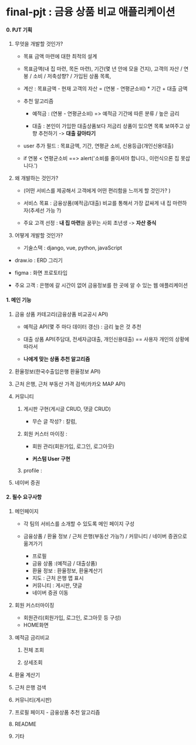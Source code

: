 # final-pjt : 금융 상품 비교 애플리케이션

#### 0. PJT 기획

1. 무엇을 개발할 것인가?
   
   - 목표 금액 마련에 대한 최적의 설계    

   - 목표금액(내 집 마련, 목돈 마련), 기간(몇 년 안에 모을 건지), 고객의 자산 / 연봉 / 소비 / 저축성향? / 가입된 상품 목록,
   
   - 계산 : 목표금액 - 현재 고객의 자산 =  (연봉 - 연평균소비) * 기간 + 대출 금액
   
   - 추천 알고리즘
     
     - 예적금 : (연봉 - 연평균소비) => 예적금 기간에 따른 분류 / 높은 금리
   
     - 대출 : 본인이 가입한 대출상품보다 저금리 상품이 있으면 목록 보여주고 상향 추천하기 -> **대출 갈아타기**


   - user 추가 필드 : 목표금액, 기간, 연평균 소비, 신용등급(개인신용대출)
   
   - if 연봉 < 연평균소비 ==> alert('소비를 줄이셔야 합니다., 이런식으론 집 못삽니다.') 
    


2. 왜 개발하는 것인가?

   - (어떤 서비스를 제공해서 고객에게 어떤 편리함을 느끼게 할 것인가? )
   
   - 서비스 목표 : 금융상품(예적금/대출) 비교를 통해서 가장 값싸게 내 집 마련하자(추세선 가능 ?)
   
   - 주요 고객 선정 : **내 집 마련**을 꿈꾸는 사회 초년생 -> **자산 증식**


3. 어떻게 개발할 것인가?

   - 기술스택 : django, vue, python, javaScript
   


- draw.io : ERD 그리기
- figma : 화면 프로토타입

- 주요 고객 : 은행에 갈 시간이 없어 금융정보를 한 곳에 알 수 있는 웹 애플리케이션


#### 1. 메인 기능

1. 금융 상품 카테고리(금융상품 비교공시 API)
    
    - 예적금 API(몇 주 마다 데이터 갱신) : 금리 높은 것 추천 

    - 대출 상품 API(주담대, 전세자금대출, 개인신용대출) == 사용자 개인의 상황에 따라서 

    - **나에게 맞는 상품 추천 알고리즘**


2. 환율정보(한국수출입은행 환율정보 API)


3. 근처 은행, 근처 부동산 가격 검색(카카오 MAP API)



4. 커뮤니티

   1. 게시판 구현(게시글 CRUD, 댓글 CRUD)

       - 무슨 글 작성? : 칼럼, 
   
   2. 회원 커스터 마이징 :
 
       - 회원 관리(회원가입, 로그인, 로그아웃) 

       - **커스텀 User 구현**
   
   3. profile :


5. 네이버 증권




#### 2. 필수 요구사항


1. 메인페이지

    - 각 팀의 서비스를 소개할 수 있도록 메인 페이지 구성
    
    - 금융상품 / 환율 정보 / 근처 은행(부동산 가능?) / 커뮤니티 / 네이버 증권으로 옮겨가기

        - 프로필
        - 금융 상품 :(예적금 / 대출상품)  
        - 환율 정보 : 환율정보, 환율계산기
        - 지도 : 근처 은행 맵 표시
        - 커뮤니티 : 게시판, 댓글
        - 네이버 증권 이동

2. 회원 커스터마이징

    - 회원관리(회원가입, 로그인, 로그아웃 등 구성)
    - HOME화면



3. 예적금 금리비교

    1. 전체 조회


    2. 상세조회


4. 환율 계산기


5. 근처 은행 검색


6. 커뮤니티(게시판)



7. 프로필 페이지 - 금융상품 추천 알고리즘


8. README


9. 기타